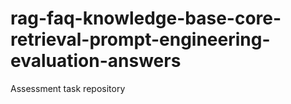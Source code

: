 # rag-faq-knowledge-base-core-retrieval-prompt-engineering-evaluation-answers
Assessment task repository
